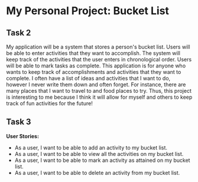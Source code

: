 # My Personal Project: Bucket List

## Task 2

My application will be a system that stores a person's bucket list. Users will be able
to enter activities that they want to accomplish. The system will keep track 
of the activities that the user enters in chronological order. Users will be able to
mark tasks as complete. This application 
is for anyone who wants to keep track of accomplishments and activities that they want to complete.
I often have a list of ideas and activities that I want to do, however I never write them down and
often forget. For instance, there are many places that I want to travel to and food places to try. 
Thus, this project is interesting to me because I think it will allow for myself and others to 
keep track of fun activities for the future!


## Task 3

**User Stories:**
- As a user, I want to be able to add an activity to my bucket list.
- As a user, I want to be able to view all the activities on my bucket list.
- As a user, I want to be able to mark an activity as attained on my bucket list.
- As a user, I want to be able to delete an activity from my bucket list.